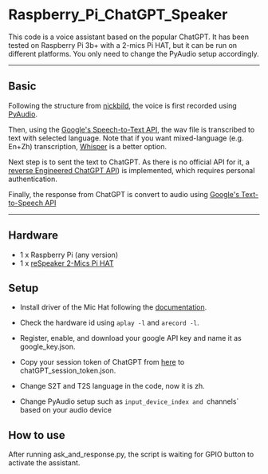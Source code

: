 # Raspberry_Pi_ChatGPT_Speaker

This code is a voice assistant based on the popular ChatGPT. It has been tested on Raspberry Pi 3b+ with a 2-mics Pi HAT, but it can be run on different platforms. You only need to change the PyAudio setup accordingly.

-----

## Basic

Following the structure from [nickbild](https://github.com/acheong08/ChatGPT-lite), the voice is first recorded using [PyAudio](https://pypi.org/project/PyAudio/). 

Then, using the [Google's Speech-to-Text API](https://cloud.google.com/speech-to-text/docs), the wav file is transcribed to text with selected language. Note that if you want mixed-language (e.g. En+Zh) transcription, [Whisper]((https://openai.com/blog/whisper/)) is a better option. 

Next step is to sent the text to ChatGPT. As there is no official API for it, a [reverse Engineered ChatGPT API](https://github.com/acheong08/ChatGPT)) is implemented, which requires personal authentication. 

Finally, the response from ChatGPT is convert to audio using [Google's Text-to-Speech API]((https://cloud.google.com/text-to-speech/docs/basics))

-----

## Hardware

* 1 x Raspberry Pi (any version)
* 1 x [reSpeaker 2-Mics Pi HAT]((https://github.com/respeaker/seeed-voicecard))

##  Setup

* Install driver of the Mic Hat following the [documentation](https://github.com/respeaker/seeed-voicecard).

* Check the hardware id using `aplay -l`  and `arecord -l`.
* Register, enable, and download your google API key and name it as google_key.json.
* Copy your session token of ChatGPT from [here](https://chat.openai.com/api/auth/session) to chatGPT_session_token.json.
* Change S2T and T2S language in the code, now it is zh.
* Change PyAudio setup such as  `input_device_index and `channels` based on your audio device

## How to use

After running ask_and_response.py, the script is waiting for GPIO button to activate the assistant.